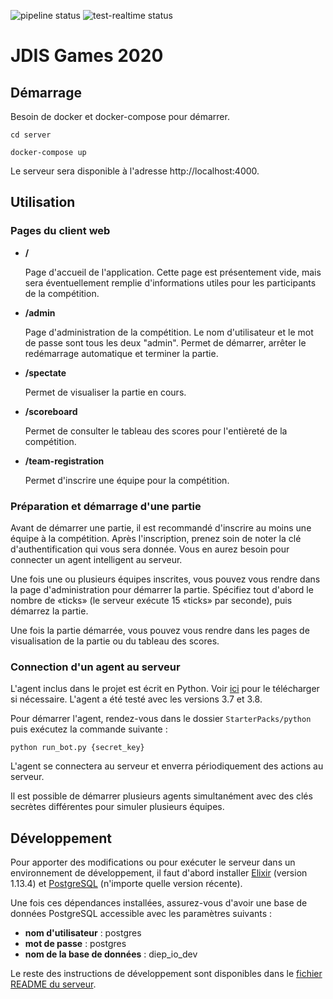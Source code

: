 ![pipeline status](https://github.com/JDIS/jdisgames-2020/workflows/Continuous%20Integration/badge.svg?branch=master)
![test-realtime status](https://github.com/JDIS/jdisgames-2020/workflows/Test%20real-time%20constraints/badge.svg?branch=master)

# JDIS Games 2020

## Démarrage

Besoin de docker et docker-compose pour démarrer.

`cd server`

`docker-compose up`

Le serveur sera disponible à l'adresse http://localhost:4000.

## Utilisation

### Pages du client web

- **/**

  Page d'accueil de l'application. Cette page est présentement vide, mais sera éventuellement remplie d'informations utiles pour les participants de la compétition.

- **/admin**

  Page d'administration de la compétition. Le nom d'utilisateur et le mot de passe sont tous les deux "admin". Permet de démarrer, arrêter le redémarrage automatique et terminer la partie.

- **/spectate**

  Permet de visualiser la partie en cours.

- **/scoreboard**

  Permet de consulter le tableau des scores pour l'entièreté de la compétition.

- **/team-registration**

  Permet d'inscrire une équipe pour la compétition.

### Préparation et démarrage d'une partie

Avant de démarrer une partie, il est recommandé d'inscrire au moins une équipe à la compétition. Après l'inscription, prenez soin de noter la clé d'authentification qui vous sera donnée. Vous en aurez besoin pour connecter un agent intelligent au serveur.

Une fois une ou plusieurs équipes inscrites, vous pouvez vous rendre dans la page d'administration pour démarrer la partie. Spécifiez tout d'abord le nombre de «ticks» (le serveur exécute 15 «ticks» par seconde), puis démarrez la partie.

Une fois la partie démarrée, vous pouvez vous rendre dans les pages de visualisation de la partie ou du tableau des scores.

### Connection d'un agent au serveur

L'agent inclus dans le projet est écrit en Python. Voir [ici](https://www.python.org/downloads/) pour le télécharger si nécessaire. L'agent a été testé avec les versions 3.7 et 3.8.

Pour démarrer l'agent, rendez-vous dans le dossier `StarterPacks/python` puis exécutez la commande suivante :

```
python run_bot.py {secret_key}
```

L'agent se connectera au serveur et enverra périodiquement des actions au serveur.

Il est possible de démarrer plusieurs agents simultanément avec des clés secrètes différentes pour simuler plusieurs équipes.

## Développement

Pour apporter des modifications ou pour exécuter le serveur dans un environnement de développement, il faut d'abord installer [Elixir](https://elixir-lang.org/install.html) (version 1.13.4) et [PostgreSQL](https://www.postgresql.org/download/) (n'importe quelle version récente).

Une fois ces dépendances installées, assurez-vous d'avoir une base de données PostgreSQL accessible avec les paramètres suivants :

- **nom d'utilisateur** : postgres
- **mot de passe** : postgres
- **nom de la base de données** : diep_io_dev

Le reste des instructions de développement sont disponibles dans le [fichier README du serveur](server/README.md).
